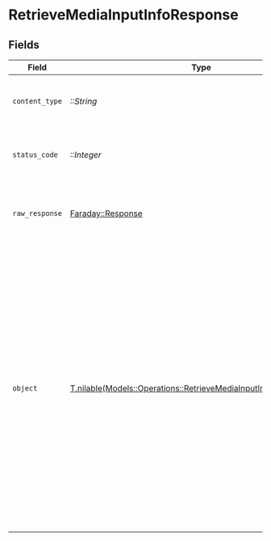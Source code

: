 # RetrieveMediaInputInfoResponse


## Fields

| Field                                                                                                                                                                                                                                                                                                                                                                                              | Type                                                                                                                                                                                                                                                                                                                                                                                               | Required                                                                                                                                                                                                                                                                                                                                                                                           | Description                                                                                                                                                                                                                                                                                                                                                                                        | Example                                                                                                                                                                                                                                                                                                                                                                                            |
| -------------------------------------------------------------------------------------------------------------------------------------------------------------------------------------------------------------------------------------------------------------------------------------------------------------------------------------------------------------------------------------------------- | -------------------------------------------------------------------------------------------------------------------------------------------------------------------------------------------------------------------------------------------------------------------------------------------------------------------------------------------------------------------------------------------------- | -------------------------------------------------------------------------------------------------------------------------------------------------------------------------------------------------------------------------------------------------------------------------------------------------------------------------------------------------------------------------------------------------- | -------------------------------------------------------------------------------------------------------------------------------------------------------------------------------------------------------------------------------------------------------------------------------------------------------------------------------------------------------------------------------------------------- | -------------------------------------------------------------------------------------------------------------------------------------------------------------------------------------------------------------------------------------------------------------------------------------------------------------------------------------------------------------------------------------------------- |
| `content_type`                                                                                                                                                                                                                                                                                                                                                                                     | *::String*                                                                                                                                                                                                                                                                                                                                                                                         | :heavy_check_mark:                                                                                                                                                                                                                                                                                                                                                                                 | HTTP response content type for this operation                                                                                                                                                                                                                                                                                                                                                      |                                                                                                                                                                                                                                                                                                                                                                                                    |
| `status_code`                                                                                                                                                                                                                                                                                                                                                                                      | *::Integer*                                                                                                                                                                                                                                                                                                                                                                                        | :heavy_check_mark:                                                                                                                                                                                                                                                                                                                                                                                 | HTTP response status code for this operation                                                                                                                                                                                                                                                                                                                                                       |                                                                                                                                                                                                                                                                                                                                                                                                    |
| `raw_response`                                                                                                                                                                                                                                                                                                                                                                                     | [Faraday::Response](https://www.rubydoc.info/gems/faraday/Faraday/Response)                                                                                                                                                                                                                                                                                                                        | :heavy_check_mark:                                                                                                                                                                                                                                                                                                                                                                                 | Raw HTTP response; suitable for custom response parsing                                                                                                                                                                                                                                                                                                                                            |                                                                                                                                                                                                                                                                                                                                                                                                    |
| `object`                                                                                                                                                                                                                                                                                                                                                                                           | [T.nilable(Models::Operations::RetrieveMediaInputInfoResponseBody)](../../models/operations/retrievemediainputinforesponsebody.md)                                                                                                                                                                                                                                                                 | :heavy_minus_sign:                                                                                                                                                                                                                                                                                                                                                                                 | Get video media input information                                                                                                                                                                                                                                                                                                                                                                  | {<br/>"success": true,<br/>"data": {<br/>"configuration": {<br/>"url": "https://static.fastpix.io/sample.mp4"<br/>},<br/>"file": {<br/>"containerFormat": "mp4",<br/>"tracks": [<br/>{<br/>"id": "00dad16c-555c-454a-b552-38d1ac5a26b3",<br/>"type": "audio",<br/>"closedCaptions": false<br/>},<br/>{<br/>"id": "6eb56a83-9a8b-47a5-94b2-cadb4458cf4d",<br/>"type": "video",<br/>"width": 1280,<br/>"height": 720,<br/>"frameRate": "30/1",<br/>"closedCaptions": false<br/>}<br/>]<br/>}<br/>}<br/>} |